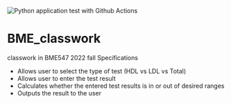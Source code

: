 ![Python application test with Github Actions](https://github.com/echodpp/BME_classwork/.github/workflows/pytest_runner.yml/badge.svg)




# BME_classwork
classwork in BME547 2022 fall
Specifications

- Allows user to select the type of test (HDL vs LDL vs Total)
- Allows user to enter the test result
- Calculates whether the entered test results is in or out of desired ranges
- Outputs the result to the user
